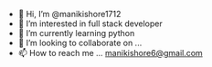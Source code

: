 - 👋 Hi, I’m @manikishore1712
- 👀 I’m interested in full stack developer
- 🌱 I’m currently learning python
- 💞️ I’m looking to collaborate on ...
- 📫 How to reach me ... manikishore6@gmail.com

<!---
manikishore1712/manikishore1712 is a ✨ special ✨ repository because its `README.md` (this file) appears on your GitHub profile.
You can click the Preview link to take a look at your changes.
--->
